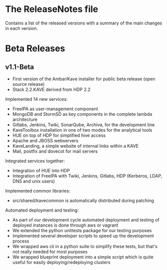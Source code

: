 # The ReleaseNotes file

Contains a list of the released versions with a summary of the main changes in each version.


# Beta Releases

## v1.1-Beta

* First version of the AmbariKave installer for public beta release (open source release)
* Stack 2.2.KAVE derived from HDP 2.2

Implemented 14 new services:

* FreeIPA as user-management component
* MongoDB and StormSD as key components in the complete lambda architecture
* Gitlabs, Jenkins, Twiki, SonarQube, Archiva, for the development line
* KaveToolbox installation in one of two modes for the analytical tools
* HUE on top of HDP for simplified hive access
* Apache and JBOSS webservers
* KaveLanding, a simple website of internal links within a KAVE
* Mail, postfix and dovecot for mail servers

Integrated services together:

* Integration of HUE into HDP
* Integration of FreeIPA with Twiki, Jenkins, Gitlabs, HDP (Kerberos, LDAP, DNS and unix users)

Implemented common libraries:

* src/shared/kavecommon is automatically distributed during patching

Automated deployment and testing:

* As part of our development cycle automated deployment and testing of deployed instances is done through aws or vagrant
* We extended the python unittests package for our testing purposes
* Implemented several developer scripts to speed up the development process
* We wrapped aws cli in a python suite to simplify these tests, but that's not really needed for most purposes
* We wrapped blueprint deployment into a simple script which is quite useful for easily deploying/redeploying clusters

